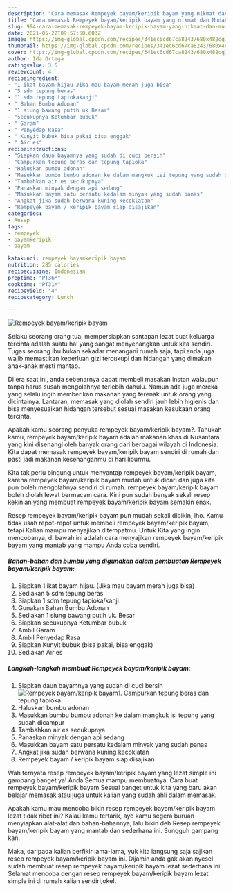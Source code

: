 ```yaml
---
description: "Cara memasak Rempeyek bayam/keripik bayam yang nikmat dan Mudah Dibuat"
title: "Cara memasak Rempeyek bayam/keripik bayam yang nikmat dan Mudah Dibuat"
slug: 994-cara-memasak-rempeyek-bayam-keripik-bayam-yang-nikmat-dan-mudah-dibuat
date: 2021-05-22T09:57:50.603Z
image: https://img-global.cpcdn.com/recipes/341ec6cd67ca8243/680x482cq70/rempeyek-bayamkeripik-bayam-foto-resep-utama.jpg
thumbnail: https://img-global.cpcdn.com/recipes/341ec6cd67ca8243/680x482cq70/rempeyek-bayamkeripik-bayam-foto-resep-utama.jpg
cover: https://img-global.cpcdn.com/recipes/341ec6cd67ca8243/680x482cq70/rempeyek-bayamkeripik-bayam-foto-resep-utama.jpg
author: Ida Ortega
ratingvalue: 3.5
reviewcount: 4
recipeingredient:
- "1 ikat bayam hijau Jika mau bayam merah juga bisa"
- "5 sdm tepung beras"
- "1 sdm tepung tapiokakanji"
- " Bahan Bumbu Adonan"
- "1 siung bawang putih uk Besar"
- "secukupnya Ketumbar bubuk"
- " Garam"
- " Penyedap Rasa"
- " Kunyit bubuk bisa pakai bisa enggak"
- " Air es"
recipeinstructions:
- "Siapkan daun bayamnya yang sudah di cuci bersih"
- "Campurkan tepung beras dan tepung tapioka"
- "Haluskan bumbu adonan"
- "Masukkan bumbu bumbu adonan ke dalam mangkuk isi tepung yang sudah dicampur"
- "Tambahkan air es secukupnya"
- "Panaskan minyak dengan api sedang"
- "Masukkan bayam satu persatu kedalam minyak yang sudah panas"
- "Angkat jika sudah berwana kuning kecoklatan"
- "Rempeyek bayam / keripik bayam siap disajikan"
categories:
- Resep
tags:
- rempeyek
- bayamkeripik
- bayam

katakunci: rempeyek bayamkeripik bayam 
nutrition: 285 calories
recipecuisine: Indonesian
preptime: "PT36M"
cooktime: "PT31M"
recipeyield: "4"
recipecategory: Lunch

---
```



![Rempeyek bayam/keripik bayam](https://img-global.cpcdn.com/recipes/341ec6cd67ca8243/680x482cq70/rempeyek-bayamkeripik-bayam-foto-resep-utama.jpg)

Selaku seorang orang tua, mempersiapkan santapan lezat buat keluarga tercinta adalah suatu hal yang sangat menyenangkan untuk kita sendiri. Tugas seorang ibu bukan sekadar menangani rumah saja, tapi anda juga wajib memastikan keperluan gizi tercukupi dan hidangan yang dimakan anak-anak mesti mantab.

Di era  saat ini, anda sebenarnya dapat membeli masakan instan walaupun tanpa harus susah mengolahnya terlebih dahulu. Namun ada juga mereka yang selalu ingin memberikan makanan yang terenak untuk orang yang dicintainya. Lantaran, memasak yang diolah sendiri jauh lebih higienis dan bisa menyesuaikan hidangan tersebut sesuai masakan kesukaan orang tercinta. 



Apakah kamu seorang penyuka rempeyek bayam/keripik bayam?. Tahukah kamu, rempeyek bayam/keripik bayam adalah makanan khas di Nusantara yang kini disenangi oleh banyak orang dari berbagai wilayah di Indonesia. Kita dapat memasak rempeyek bayam/keripik bayam sendiri di rumah dan pasti jadi makanan kesenanganmu di hari liburmu.

Kita tak perlu bingung untuk menyantap rempeyek bayam/keripik bayam, karena rempeyek bayam/keripik bayam mudah untuk dicari dan juga kita pun boleh mengolahnya sendiri di rumah. rempeyek bayam/keripik bayam boleh diolah lewat bermacam cara. Kini pun sudah banyak sekali resep kekinian yang membuat rempeyek bayam/keripik bayam semakin enak.

Resep rempeyek bayam/keripik bayam pun mudah sekali dibikin, lho. Kamu tidak usah repot-repot untuk membeli rempeyek bayam/keripik bayam, tetapi Kalian mampu menyajikan ditempatmu. Untuk Kita yang ingin mencobanya, di bawah ini adalah cara menyajikan rempeyek bayam/keripik bayam yang mantab yang mampu Anda coba sendiri.

<!--inarticleads1-->

##### Bahan-bahan dan bumbu yang digunakan dalam pembuatan Rempeyek bayam/keripik bayam:

1. Siapkan 1 ikat bayam hijau. (Jika mau bayam merah juga bisa)
1. Sediakan 5 sdm tepung beras
1. Siapkan 1 sdm tepung tapioka/kanji
1. Gunakan  Bahan Bumbu Adonan
1. Sediakan 1 siung bawang putih uk. Besar
1. Siapkan secukupnya Ketumbar bubuk
1. Ambil  Garam
1. Ambil  Penyedap Rasa
1. Siapkan  Kunyit bubuk (bisa pakai, bisa enggak)
1. Sediakan  Air es




<!--inarticleads2-->

##### Langkah-langkah membuat Rempeyek bayam/keripik bayam:

1. Siapkan daun bayamnya yang sudah di cuci bersih
<img src="https://img-global.cpcdn.com/steps/2e7ccb60ea4b541f/160x128cq70/rempeyek-bayamkeripik-bayam-langkah-memasak-1-foto.jpg" alt="Rempeyek bayam/keripik bayam">1. Campurkan tepung beras dan tepung tapioka
1. Haluskan bumbu adonan
1. Masukkan bumbu bumbu adonan ke dalam mangkuk isi tepung yang sudah dicampur
1. Tambahkan air es secukupnya
1. Panaskan minyak dengan api sedang
1. Masukkan bayam satu persatu kedalam minyak yang sudah panas
1. Angkat jika sudah berwana kuning kecoklatan
1. Rempeyek bayam / keripik bayam siap disajikan




Wah ternyata resep rempeyek bayam/keripik bayam yang lezat simple ini gampang banget ya! Anda Semua mampu membuatnya. Cara buat rempeyek bayam/keripik bayam Sesuai banget untuk kita yang baru akan belajar memasak atau juga untuk kalian yang sudah ahli dalam memasak.

Apakah kamu mau mencoba bikin resep rempeyek bayam/keripik bayam lezat tidak ribet ini? Kalau kamu tertarik, ayo kamu segera buruan menyiapkan alat-alat dan bahan-bahannya, lalu bikin deh Resep rempeyek bayam/keripik bayam yang mantab dan sederhana ini. Sungguh gampang kan. 

Maka, daripada kalian berfikir lama-lama, yuk kita langsung saja sajikan resep rempeyek bayam/keripik bayam ini. Dijamin anda gak akan nyesel sudah membuat resep rempeyek bayam/keripik bayam lezat sederhana ini! Selamat mencoba dengan resep rempeyek bayam/keripik bayam lezat simple ini di rumah kalian sendiri,oke!.

